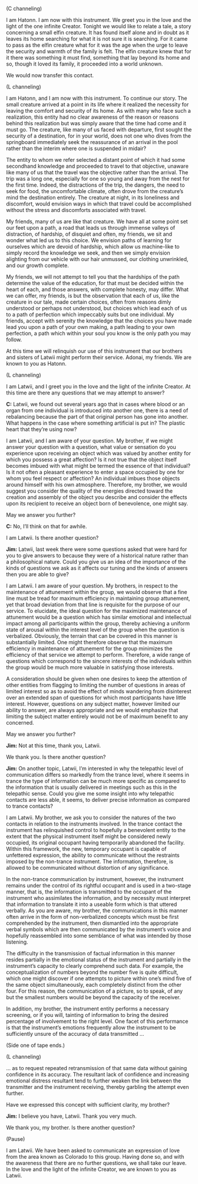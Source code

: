 <p class="channel-type">(C channeling)</p>
<p>I am Hatonn. I am now with this instrument. We greet you in the love and the light of the one infinite Creator. Tonight we would like to relate a tale, a story concerning a small elfin creature. It has found itself alone and in doubt as it leaves its home searching for what it is not sure it is searching. For it came to pass as the elfin creature what for it was the age when the urge to leave the security and warmth of the family is felt. The elfin creature knew that for it there was something it must find, something that lay beyond its home and so, though it loved its family, it proceeded into a world unknown.</p>
<p>We would now transfer this contact.</p>
<p class="channel-type">(L channeling)</p>
<p>I am Hatonn, and I am now with this instrument. To continue our story. The small creature arrived at a point in its life where it realized the necessity for leaving the comfort and security of its home. As with many who face such a realization, this entity had no clear awareness of the reason or reasons behind this realization but was simply aware that the time had come and it must go. The creature, like many of us faced with departure, first sought the security of a destination, for in your world, does not one who dives from the springboard immediately seek the reassurance of an arrival in the pool rather than the interim where one is suspended in midair?</p>
<p>The entity to whom we refer selected a distant point of which it had some secondhand knowledge and proceeded to travel to that objective, unaware like many of us that the travel was the objective rather than the arrival. The trip was a long one, especially for one so young and away from the nest for the first time. Indeed, the distractions of the trip, the dangers, the need to seek for food, the uncomfortable climate, often drove from the creature’s mind the destination entirely. The creature at night, in its loneliness and discomfort, would envision ways in which that travel could be accomplished without the stress and discomforts associated with travel.</p>
<p>My friends, many of us are like that creature. We have all at some point set our feet upon a path, a road that leads us through immense valleys of distraction, of hardship, of disquiet and often, my friends, we sit and wonder what led us to this choice. We envision paths of learning for ourselves which are devoid of hardship, which allow us machine-like to simply record the knowledge we seek, and then we simply envision alighting from our vehicle with our hair unmussed, our clothing unwrinkled, and our growth complete.</p>
<p>My friends, we will not attempt to tell you that the hardships of the path determine the value of the education, for that must be decided within the heart of each, and those answers, with complete honesty, may differ. What we can offer, my friends, is but the observation that each of us, like the creature in our tale, made certain choices, often from reasons dimly understood or perhaps not understood, but choices which lead each of us to a path of perfection which impeccably suits but one individual. My friends, accept with serenity the knowledge that the choices you have made lead you upon a path of your own making, a path leading to your own perfection, a path which within your soul you know is the only path you may follow.</p>
<p>At this time we will relinquish our use of this instrument that our brothers and sisters of Latwii might perform their service. Adonai, my friends. We are known to you as Hatonn.</p>
<p class="channel-type">(L channeling)</p>
<p>I am Latwii, and I greet you in the love and the light of the infinite Creator. At this time are there any questions that we may attempt to answer?</p>
<p><strong>C:</strong> Latwii, we found out several years ago that in cases where blood or an organ from one individual is introduced into another one, there is a need of rebalancing because the part of that original person has gone into another. What happens in the case where something artificial is put in? The plastic heart that they’re using now?</p>
<p>I am Latwii, and I am aware of your question. My brother, if we might answer your question with a question, what value or sensation do you experience upon receiving an object which was valued by another entity for which you possess a great affection? Is it not true that the object itself becomes imbued with what might be termed the essence of that individual? Is it not often a pleasant experience to enter a space occupied by one for whom you feel respect or affection? An individual imbues those objects around himself with his own atmosphere. Therefore, my brother, we would suggest you consider the quality of the energies directed toward the creation and assembly of the object you describe and consider the effects upon its recipient to receive an object born of benevolence, one might say.</p>
<p>May we answer you further?</p>
<p><strong>C:</strong> No, I’ll think on that for awhile.</p>
<p>I am Latwii. Is there another question?</p>
<p><strong>Jim:</strong> Latwii, last week there were some questions asked that were hard for you to give answers to because they were of a historical nature rather than a philosophical nature. Could you give us an idea of the importance of the kinds of questions we ask as it affects our tuning and the kinds of answers then you are able to give?</p>
<p>I am Latwii. I am aware of your question. My brothers, in respect to the maintenance of attunement within the group, we would observe that a fine line must be tread for maximum efficiency in maintaining group attunement, yet that broad deviation from that line is requisite for the purpose of our service. To elucidate, the ideal question for the maximized maintenance of attunement would be a question which has similar emotional and intellectual impact among all participants within the group, thereby achieving a uniform state of arousal within the interest level of the group when the question is verbalized. Obviously, the terrain that can be covered in this manner is substantially limited. One might therefore observe that the maximum efficiency in maintenance of attunement for the group minimizes the efficiency of that service we attempt to perform. Therefore, a wide range of questions which correspond to the sincere interests of the individuals within the group would be much more valuable in satisfying those interests.</p>
<p>A consideration should be given when one desires to keep the attention of other entities from flagging to limiting the number of questions in areas of limited interest so as to avoid the effect of minds wandering from disinterest over an extended span of questions for which most participants have little interest. However, questions on any subject matter, however limited our ability to answer, are always appropriate and we would emphasize that limiting the subject matter entirely would not be of maximum benefit to any concerned.</p>
<p>May we answer you further?</p>
<p><strong>Jim:</strong> Not at this time, thank you, Latwii.</p>
<p>We thank you. Is there another question?</p>
<p><strong>Jim:</strong> On another topic, Latwii, I’m interested in why the telepathic level of communication differs so markedly from the trance level, where it seems in trance the type of information can be much more specific as compared to the information that is usually delivered in meetings such as this in the telepathic sense. Could you give me some insight into why telepathic contacts are less able, it seems, to deliver precise information as compared to trance contacts?</p>
<p>I am Latwii. My brother, we ask you to consider the natures of the two contacts in relation to the instruments involved. In the trance contact the instrument has relinquished control to hopefully a benevolent entity to the extent that the physical instrument itself might be considered newly occupied, its original occupant having temporarily abandoned the facility. Within this framework, the new, temporary occupant is capable of unfettered expression, the ability to communicate without the restraints imposed by the non-trance instrument. The information, therefore, is allowed to be communicated without distortion of any significance.</p>
<p>In the non-trance communication by instrument, however, the instrument remains under the control of its rightful occupant and is used in a two-stage manner, that is, the information is transmitted to the occupant of the instrument who assimilates the information, and by necessity must interpret that information to translate it into a useable form which is that uttered verbally. As you are aware, my brother, the communications in this manner often arrive in the form of non-verbalized concepts which must be first comprehended by the instrument, then dismantled into the appropriate verbal symbols which are then communicated by the instrument’s voice and hopefully reassembled into some semblance of what was intended by those listening.</p>
<p>The difficulty in the transmission of factual information in this manner resides partially in the emotional status of the instrument and partially in the instrument’s capacity to clearly comprehend such data. For example, the conceptualization of numbers beyond the number five is quite difficult, which one might discover if one attempts to picture within one’s mind five of the same object simultaneously, each completely distinct from the other four. For this reason, the communication of a picture, so to speak, of any but the smallest numbers would be beyond the capacity of the receiver.</p>
<p>In addition, my brother, the instrument entity performs a necessary screening, or if you will, tainting of information to bring the desired percentage of involvement to the right level. One facet of this performance is that the instrument’s emotions frequently allow the instrument to be sufficiently unsure of the accuracy of data transmitted …</p>
<p class="comment">(Side one of tape ends.)</p>
<p class="channel-type">(L channeling)</p>
<p>… as to request repeated retransmission of that same data without gaining confidence in its accuracy. The resultant lack of confidence and increasing emotional distress resultant tend to further weaken the link between the transmitter and the instrument receiving, thereby garbling the attempt even further.</p>
<p>Have we expressed this concept with sufficient clarity, my brother?</p>
<p><strong>Jim:</strong> I believe you have, Latwii. Thank you very much.</p>
<p>We thank you, my brother. Is there another question?</p>
<p class="comment">(Pause)</p>
<p>I am Latwii. We have been asked to communicate an expression of love from the area known as Colorado to this group. Having done so, and with the awareness that there are no further questions, we shall take our leave. In the love and the light of the infinite Creator, we are known to you as Latwii.</p>